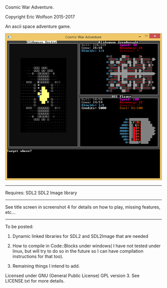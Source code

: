 Cosmic War Adventure.

Copyright Eric Wolfson 2015-2017

An ascii space adventure game.

![Alt text](/screenshots/screenshotcwa3.jpg?raw=true "Screenshot1")

---

Requires:
SDL2
SDL2 Image library

---

See title screen in screenshot 4 for details on how to play, missing features, etc...

------------

To be posted:

1) Dynamic linked libraries for SDL2 and SDL2Image that are needed

2) How to compile in Code::Blocks under windows( I have not tested under linux, but will try to do so in the future so I can have compilation instructions for that too).

3) Remaining things I intend to add.


Licensed under GNU (General Public License) GPL version 3.
See LICENSE.txt for more details.